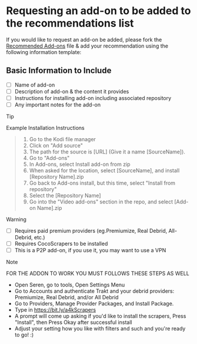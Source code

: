 # Requesting an add-on to be added to the recommendations list

If you would like to request an add-on be added, please fork the [Recommended Add-ons](https://github.com/a4k-mod/A4K_Recommendations/blob/fd69bf7c878fa07f7bb6682175936889f2763a17/Recommended%20Add-ons.md) file & add your recommendation using the following information template:

## Basic Information to Include
- [ ] Name of add-on
- [ ] Description of add-on & the content it provides
- [ ] Instructions for installing add-on including associated repository
- [ ] Any important notes for the add-on

> [!TIP]
Example Installation Instructions
> 1. Go to the Kodi file manager
> 2. Click on "Add source"
> 3. The path for the source is [URL] (Give it a name [SourceName]).
> 4. Go to "Add-ons"
> 5. In Add-ons, select Install add-on from zip
> 6. When asked for the location, select [SourceName], and install [Repository Name].zip
> 7. Go back to Add-ons install, but this time, select "Install from repository"
> 8. Select the [Repository Name]
> 9. Go into the "Video add-ons" section in the repo, and select [Add-on Name].zip

> [!WARNING]
> - [ ] Requires paid premium providers (eg.Premiumize, Real Debrid, All-Debrid, etc.)
> - [ ] Requires CocoScrapers to be installed
> - [ ] This is a P2P add-on, if you use it, you may want to use a VPN

> [!NOTE]
> FOR THE ADDON TO WORK YOU MUST FOLLOWS THESE STEPS AS WELL
> - Open Seren, go to tools, Open Settings Menu
> - Go to Accounts and authenticate Trakt and your debrid providers: Premiumize, Real Debrid, and/or All Debrid
> - Go to Providers, Manage Provider Packages, and Install Package.
> - Type in https://bit.ly/a4kScrapers
> - A prompt will come up asking if you'd like to install the scrapers, Press "Install", then Press Okay after successful install
> - Adjust your setting how you like with filters and such and you're ready to go! :)
